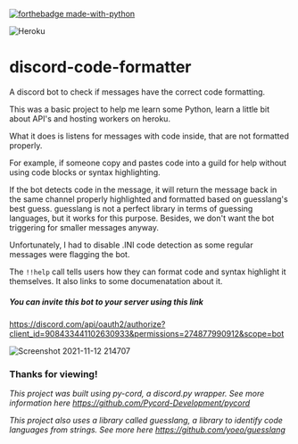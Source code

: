 [![forthebadge made-with-python](http://ForTheBadge.com/images/badges/made-with-python.svg)](https://www.python.org/)

![Heroku](http://heroku-badge.herokuapp.com/?app=heroku-badge&root=bot.py)



# discord-code-formatter
A discord bot to check if messages have the correct code formatting. 

This was a basic project to help me learn some Python, learn a little bit about API's and hosting workers on heroku.

What it does is listens for messages with code inside, that are not formatted properly. 

For example, if someone copy and pastes code into a guild for help without using code blocks or syntax highlighting.

If the bot detects code in the message, it will return the message back in the same channel properly highlighted and formatted based on guesslang's best guess.
guesslang is not a perfect library in terms of guessing languages, but it works for this purpose. Besides, we don't want the bot triggering for smaller messages anyway.

Unfortunately, I had to disable .INI code detection as some regular messages were flagging the bot. 

The `!!help` call tells users how they can format code and syntax highlight it themselves. It also links to some documenatation about it.

##### You can invite this bot to your server using this link 
https://discord.com/api/oauth2/authorize?client_id=908433441102630933&permissions=274877990912&scope=bot

![Screenshot 2021-11-12 214707](https://user-images.githubusercontent.com/48274410/141606006-64dd3ff4-33d0-4f30-94a2-3c9741921b78.png)

### Thanks for viewing! 

*This project was built using py-cord, a discord.py wrapper. See more information here https://github.com/Pycord-Development/pycord*

*This project also uses a library called guesslang, a library to identify code languages from strings. See more here https://github.com/yoeo/guesslang*
